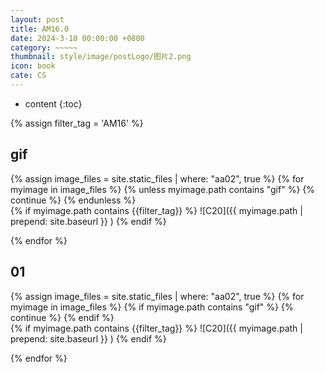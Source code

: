 ```yaml
---
layout: post
title: AM16.0
date: 2024-3-10 00:00:00 +0800
category: ~~~~~
thumbnail: style/image/postLogo/图片2.png
icon: book
cate: CS
---
```



* content
{:toc}


{% assign filter_tag = 'AM16' %}

## gif


{% assign image_files = site.static_files | where: "aa02", true %}
{% for myimage in image_files    %}
{% unless myimage.path contains "gif"   %}     {% continue %}     {% endunless %}  
{% if myimage.path contains {{filter_tag}}   %}   ![C20]({{ myimage.path | prepend: site.baseurl }} )   {% endif %}      

{% endfor %}


## 01



{% assign image_files = site.static_files | where: "aa02", true %}
{% for myimage in image_files    %}
{% if myimage.path contains "gif"   %}     {% continue %}     {% endif %}  
{% if myimage.path contains {{filter_tag}}   %}   ![C20]({{ myimage.path | prepend: site.baseurl }} )   {% endif %}    

{% endfor %}


